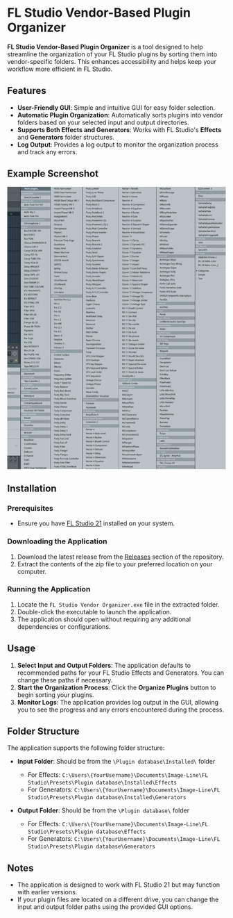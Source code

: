 # FL Studio Vendor-Based Plugin Organizer

**FL Studio Vendor-Based Plugin Organizer** is a tool designed to help streamline the organization of your FL Studio plugins by sorting them into vendor-specific folders. This enhances accessibility and helps keep your workflow more efficient in FL Studio.

## Features
- **User-Friendly GUI**: Simple and intuitive GUI for easy folder selection.
- **Automatic Plugin Organization**: Automatically sorts plugins into vendor folders based on your selected input and output directories.
- **Supports Both Effects and Generators**: Works with FL Studio's **Effects** and **Generators** folder structures.
- **Log Output**: Provides a log output to monitor the organization process and track any errors.

## Example Screenshot
<img src="screenshots/example.png" alt="FL Studio Vendor-Based Plugin Organizer Screenshot" height="650" width="700"/>

## Installation

### Prerequisites
- Ensure you have [FL Studio 21](https://www.image-line.com/) installed on your system.

### Downloading the Application
1. Download the latest release from the [Releases](https://github.com/steven-coll/FL-Studio-Vendor-Based-Plugin-Organizer/releases/tag/1.0.0) section of the repository.
2. Extract the contents of the zip file to your preferred location on your computer.

### Running the Application
1. Locate the `FL Studio Vendor Organizer.exe` file in the extracted folder.
2. Double-click the executable to launch the application.
3. The application should open without requiring any additional dependencies or configurations.

## Usage
1. **Select Input and Output Folders**: The application defaults to recommended paths for your FL Studio Effects and Generators. You can change these paths if necessary.
2. **Start the Organization Process**: Click the **Organize Plugins** button to begin sorting your plugins.
3. **Monitor Logs**: The application provides log output in the GUI, allowing you to see the progress and any errors encountered during the process.

## Folder Structure
The application supports the following folder structure:
- **Input Folder**: Should be from the `\Plugin database\Installed\` folder
  - For Effects: `C:\Users\{YourUsername}\Documents\Image-Line\FL Studio\Presets\Plugin database\Installed\Effects`
  - For Generators: `C:\Users\{YourUsername}\Documents\Image-Line\FL Studio\Presets\Plugin database\Installed\Generators`

- **Output Folder**: Should be from the `\Plugin database\` folder
  - For Effects: `C:\Users\{YourUsername}\Documents\Image-Line\FL Studio\Presets\Plugin database\Effects`
  - For Generators: `C:\Users\{YourUsername}\Documents\Image-Line\FL Studio\Presets\Plugin database\Generators`

## Notes
- The application is designed to work with FL Studio 21 but may function with earlier versions. 
- If your plugin files are located on a different drive, you can change the input and output folder paths using the provided GUI options.
